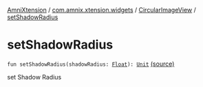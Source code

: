 [AmniXtension](../../index.md) / [com.amnix.xtension.widgets](../index.md) / [CircularImageView](index.md) / [setShadowRadius](./set-shadow-radius.md)

# setShadowRadius

`fun setShadowRadius(shadowRadius: `[`Float`](https://kotlinlang.org/api/latest/jvm/stdlib/kotlin/-float/index.html)`): `[`Unit`](https://kotlinlang.org/api/latest/jvm/stdlib/kotlin/-unit/index.html) [(source)](https://github.com/AmniX/AmniXTension/tree/master/AmniXtension/src/main/java/com/amnix/xtension/widgets/CircularImageView.kt#L136)

set Shadow Radius

